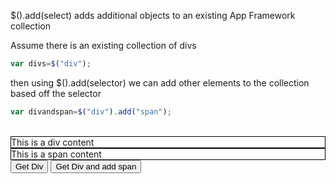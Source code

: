$().add(select) adds additional objects to an existing App Framework collection

Assume there is an existing collection of divs
```js
var divs=$("div");
```


then using $().add(selector) we can add other elements to the collection based off the selector
```js
var divandspan=$("div").add("span");
```
 

</br>   
<div style='border:1px solid black' id="adddiv_content">This is a div content</div>
<div style='border:1px solid black' id="addspan_content">This is a span content</div>
<input type="button" value="Get Div" onclick='alert($("#adddiv_content").length)'>
<input type="button" value="Get Div and add span" onclick='alert($("#adddiv_content").add("#addspan_content").length)'>